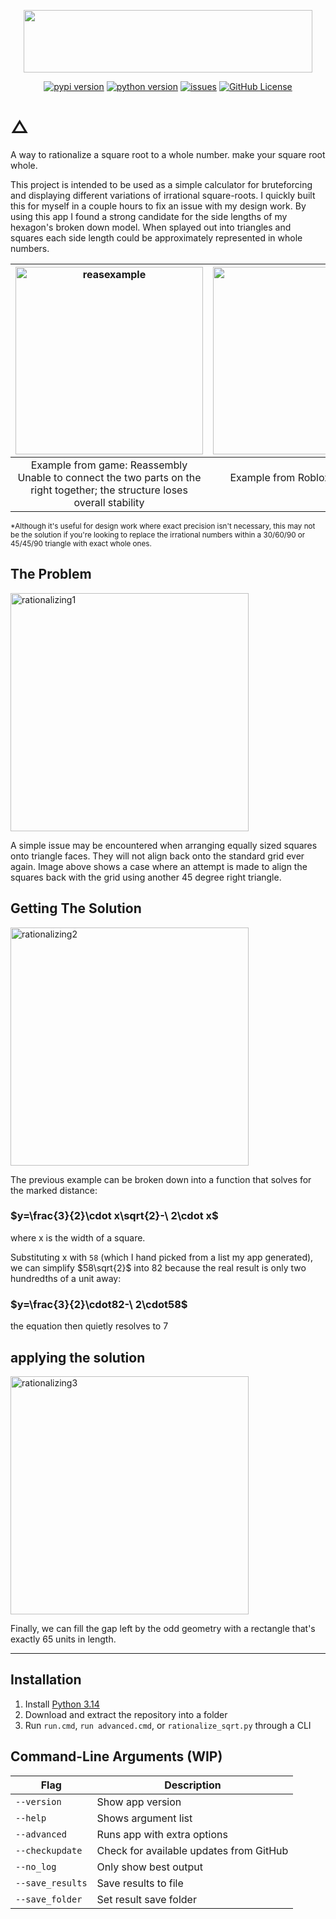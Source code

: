 <p align="center"><img width="462" height="100" src="https://github.com/user-attachments/assets/1c3ab3bb-cb59-48ff-8c06-b01d2a2a24a2"></p>

<div align="center" markdown="1">
  
  [![pypi version](https://img.shields.io/pypi/v/rationalize-sqrt)](https://pypi.org/project/rationalize-sqrt/#description)
  [![python version](https://img.shields.io/pypi/pyversions/rationalize-sqrt)](https://www.python.org/)
  [![issues](https://img.shields.io/github/issues-raw/K1CE/Square-Root_rationalizer)](https://github.com/K1CE/Square-Root_rationalizer/issues)
  [![GitHub License](https://img.shields.io/github/license/K1CE/Square-Root_rationalizer)](https://github.com/K1CE/Square-Root_rationalizer/blob/main/LICENSE.md)
</div>

# △
  A way to rationalize a square root to a whole number. make your square root whole.

  This project is intended to be used as a simple calculator for bruteforcing and displaying different variations of irrational square-roots. 
  I quickly built this for myself in a couple hours to fix an issue with my design work. By using this app I found a strong candidate for the 
  side lengths of my hexagon's broken down model. When splayed out into triangles and squares each side length could be approximately represented
  in whole numbers. 

<img width="300" height="300" alt="reasexample" src="https://github.com/user-attachments/assets/c49c86e3-8bbc-4029-8a7b-e3e87ca28e8a" />       |  <img width="793" height="300" alt="image" src="https://github.com/user-attachments/assets/f538403e-96d3-43c9-9081-020b89cf1f37" />
:-------------------------:|:-------------------------:
Example from game: Reassembly <br/> Unable to connect the two parts on the right together; the structure loses overall stability | Example from Roblox studio: making a hexagon with walls results in stubborn seams which can be mitigated by choosing a better scale
<sub> 
*Although it's useful for design work where exact precision isn't necessary, this may not be the solution if you're looking to replace the irrational numbers within a 30/60/90 or 45/45/90 triangle
with exact whole ones.
</sub>

## The Problem

<img width="381" height="381" alt="rationalizing1" src="https://github.com/user-attachments/assets/af2f8025-3369-4324-a13b-dd82ce8c7e56" />

A simple issue may be encountered when arranging equally sized squares onto triangle faces. They will not align back onto the standard grid ever again.
Image above shows a case where an attempt is made to align the squares back with the grid using another 45 degree right triangle.


## Getting The Solution

<img width="381" height="381" alt="rationalizing2" src="https://github.com/user-attachments/assets/77692b77-aad4-4713-9a49-53dbca9d0c96" />

The previous example can be broken down into a function that solves for the marked distance:

### $y=\frac{3}{2}\cdot x\sqrt{2}-\ 2\cdot x$ 

where x is the width of a square.

Substituting x with `58` (which I hand picked from a list my app generated), we can simplify $58\sqrt{2}$ into 82 because the real result is only two 
hundredths of a unit away:

### $y=\frac{3}{2}\cdot82-\ 2\cdot58$

the equation then quietly resolves to 7

## applying the solution

<img width="381" height="381" alt="rationalizing3" src="https://github.com/user-attachments/assets/8a75cb72-a79d-4bb5-9d19-0675583615ef" />

Finally, we can fill the gap left by the odd geometry with a rectangle that's exactly 65 units in length.

---
## Installation
1. Install [Python 3.14](https://www.python.org/downloads/)
2. Download and extract the repository into a folder
3. Run `run.cmd`, `run advanced.cmd`, or `rationalize_sqrt.py` through a CLI


## Command-Line Arguments (WIP)
| Flag | Description |
|-----|-----|
| `--version` | Show app version |
| `--help` | Shows argument list |
| `--advanced`| Runs app with extra options |
| `--checkupdate` | Check for available updates from GitHub |
| `--no_log` | Only show best output |
| `--save_results` | Save results to file |
| `--save_folder` | Set result save folder |
